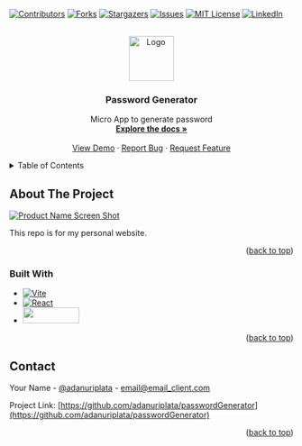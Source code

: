 <a name="readme-top"></a>

[![Contributors][contributors-shield]][contributors-url]
[![Forks][forks-shield]][forks-url]
[![Stargazers][stars-shield]][stars-url]
[![Issues][issues-shield]][issues-url]
[![MIT License][license-shield]][license-url]
[![LinkedIn][linkedin-shield]][linkedin-url]

<!-- PROJECT LOGO -->
<br />
<div align="center">
  <a href="https://github.com/adanuriplata/passwordGenerator">
    <img src="https://adanplata.com/mastile-150x150.png" alt="Logo" width="80" height="80">
  </a>

<h3 align="center">Password Generator</h3>

  <p align="center">
    Micro App to generate password
    <br />
    <a href="https://github.com/adanuriplata/passwordGenerator"><strong>Explore the docs »</strong></a>
    <br />
    <br />
    <a href="https://github.com/adanuriplata/passwordGenerator">View Demo</a>
    ·
    <a href="https://github.com/adanuriplata/passwordGenerator/issues">Report Bug</a>
    ·
    <a href="https://github.com/adanuriplata/passwordGenerator/issues">Request Feature</a>
  </p>
</div>

<!-- TABLE OF CONTENTS -->
<details>
  <summary>Table of Contents</summary>
  <ol>
    <li>
      <a href="#about-the-project">About The Project</a>
      <ul>
        <li><a href="#built-with">Built With</a></li>
      </ul>
    </li>
    <li>
      <a href="#getting-started">Getting Started</a>
      <ul>
        <li><a href="#prerequisites">Prerequisites</a></li>
        <li><a href="#installation">Installation</a></li>
      </ul>
    </li>
    <li><a href="#usage">Usage</a></li>
    <li><a href="#roadmap">Roadmap</a></li>
    <li><a href="#contributing">Contributing</a></li>
    <li><a href="#license">License</a></li>
    <li><a href="#contact">Contact</a></li>
    <li><a href="#acknowledgments">Acknowledgments</a></li>
  </ol>
</details>

<!-- ABOUT THE PROJECT -->

## About The Project

[![Product Name Screen Shot][product-screenshot]](https://adanplata.com/img/og-image.jpg)

This repo is for my personal website.

<p align="right">(<a href="#readme-top">back to top</a>)</p>

### Built With

- [![Vite][Vite]][Vite-url]
- [![React][react.js]][react-url]
- <a href='https://sass-lang.com/'><img src="https://img.shields.io/badge/TypeScript-007ACC?style=for-the-badge&logo=typescript&logoColor=white" loading="lazy" width="100" height="28"></a>

<p align="right">(<a href="#readme-top">back to top</a>)</p>

<!-- CONTACT -->

## Contact

Your Name - [@adanuriplata](https://twitter.com/adanuriplata) - email@email_client.com

Project Link: [https://github.com/adanuriplata/passwordGenerator](https://github.com/adanuriplata/passwordGenerator)

<p align="right">(<a href="#readme-top">back to top</a>)</p>

<!-- ACKNOWLEDGMENTS -->

<!--## Acknowledgments

- [Post for create nextjs blog]('https://www.freecodecamp.org/news/how-to-build-your-own-blog-with-next-js-and-mdx/')
- [Post for create nextjs blog mdx]('https://blog.logrocket.com/create-next-js-mdx-blog/')

<p align="right">(<a href="#readme-top">back to top</a>)</p>

-->

<!-- MARKDOWN LINKS & IMAGES -->
<!-- https://www.markdownguide.org/basic-syntax/#reference-style-links -->

[contributors-shield]: https://img.shields.io/github/contributors/adanuriplata/passwordGenerator.svg?style=for-the-badge
[contributors-url]: https://github.com/adanuriplata/passwordGenerator/graphs/contributors
[forks-shield]: https://img.shields.io/github/forks/adanuriplata/passwordGenerator.svg?style=for-the-badge
[forks-url]: https://github.com/adanuriplata/passwordGenerator/network/members
[stars-shield]: https://img.shields.io/github/stars/adanuriplata/passwordGenerator.svg?style=for-the-badge
[stars-url]: https://github.com/adanuriplata/passwordGenerator/stargazers
[issues-shield]: https://img.shields.io/github/issues/adanuriplata/passwordGenerator.svg?style=for-the-badge
[issues-url]: https://github.com/adanuriplata/passwordGenerator/issues
[license-shield]: https://img.shields.io/github/license/adanuriplata/passwordGenerator.svg?style=for-the-badge
[license-url]: https://github.com/adanuriplata/passwordGenerator/blob/master/LICENSE.txt
[linkedin-shield]: https://img.shields.io/badge/-LinkedIn-black.svg?style=for-the-badge&logo=linkedin&colorB=555
[linkedin-url]: https://linkedin.com/in/adanuriplata
[product-screenshot]: images/screenshot.png
[next.js]: https://img.shields.io/badge/next.js-000000?style=for-the-badge&logo=nextdotjs&logoColor=white
[next-url]: https://nextjs.org/
[react.js]: https://img.shields.io/badge/React-20232A?style=for-the-badge&logo=react&logoColor=61DAFB
[react-url]: https://reactjs.org/
[Vite]: https://img.shields.io/badge/Vite-20232A?style=for-the-badge&logo=vite&logoColor=FFC840
[Vite-url]: https://vitejs.dev